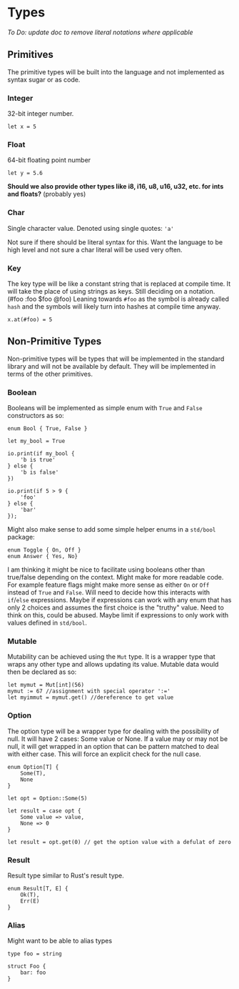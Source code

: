 # Types

*To Do: update doc to remove literal notations where applicable*

## Primitives
The primitive types will be built into the language and not implemented as syntax sugar or as code.

### Integer
32-bit integer number.
```text
let x = 5
```

### Float
64-bit floating point number
```text
let y = 5.6
```

**Should we also provide other types like i8, i16, u8, u16, u32, etc. for ints and floats?** (probably yes)

### Char
Single character value.
Denoted using single quotes: `'a'`

Not sure if there should be literal syntax for this.
Want the language to be high level and not sure a char literal will be used very often.

### Key
The key type will be like a constant string that is replaced at compile time.
It will take the place of using strings as keys.
Still deciding on a notation. (#foo :foo $foo @foo)
Leaning towards `#foo` as the symbol is already called `hash` and the symbols will likely turn into hashes at compile time anyway.

```text
x.at(#foo) = 5
```


## Non-Primitive Types
Non-primitive types will be types that will be implemented in the standard library and will not be available by default.
They will be implemented in terms of the other primitives.

### Boolean
Booleans will be implemented as simple enum with `True` and `False` constructors as so:
```text
enum Bool { True, False }

let my_bool = True

io.print(if my_bool { 
    'b is true'
} else { 
    'b is false'
})

io.print(if 5 > 9 {
    'foo'
} else {
    'bar'
});
```

Might also make sense to add some simple helper enums in a `std/bool` package:
```text
enum Toggle { On, Off }
enum Answer { Yes, No}
```
I am thinking it might be nice to facilitate using booleans other than true/false depending on the context.
Might make for more readable code.
For example feature flags might make more sense as either `On` or `Off` instead of `True` and `False`.
Will need to decide how this interacts with `if`/`else` expressions.
Maybe if expressions can work with any enum that has only 2 choices and assumes the first choice is the "truthy" value.
Need to think on this, could be abused.
Maybe limit if expressions to only work with values defined in `std/bool`.

### Mutable
Mutability can be achieved using the `Mut` type.
It is a wrapper type that wraps any other type and allows updating its value.
Mutable data would then be declared as so:
```text
let mymut = Mut[int](56)
mymut := 67 //assignment with special operator ':='
let myimmut = mymut.get() //dereference to get value
```

### Option
The option type will be a wrapper type for dealing with the possibility of null.
It will have 2 cases: Some value or None.
If a value may or may not be null, it will get wrapped in an option that can be pattern matched to deal with either case.
This will force an explicit check for the null case.
```
enum Option[T] {
	Some(T),
	None
}

let opt = Option::Some(5)

let result = case opt {
	Some value => value,
	None => 0
}

let result = opt.get(0) // get the option value with a defulat of zero
```

### Result
Result type similar to Rust's result type.
```text
enum Result[T, E] {
	Ok(T),
	Err(E)
}
```

### Alias
Might want to be able to alias types
```text
type foo = string

struct Foo {
	bar: foo
}
```